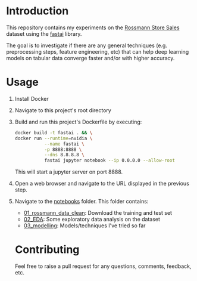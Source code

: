 # Introduction

This repository contains my experiments on the [Rossmann Store Sales](https://www.kaggle.com/c/rossmann-store-sales/data) dataset
using the [fastai](https://github.com/fastai/fastai) library.

The goal is to investigate if there are any general techniques (e.g. preprocessing steps, feature engineering, etc)
that can help deep learning models on tabular data converge faster and/or with higher accuracy.

# Usage

1. Install Docker

2. Navigate to this project's root directory

3. Build and run this project's Dockerfile by executing:
    
    ```bash
    docker build -t fastai . && \
    docker run --runtime=nvidia \
               --name fastai \
               -p 8888:8888 \
               --dns 8.8.8.8 \
               fastai jupyter notebook --ip 0.0.0.0 --allow-root
    ```
      This will start a jupyter server on port 8888.
      
4. Open a web browser and navigate to the URL displayed in the previous step.

5. Navigate to the [notebooks](/notebooks) folder. This folder contains:
    * [01_rossmann_data_clean](/notebooks/01_rossman_data_clean.ipynb): Download the training and test set
    * [02_EDA](/notebooks/02_EDA.ipynb): Some exploratory data analysis on the dataset
    * [03_modelling](/notebooks/03_modelling.ipynb): Models/techniques I've tried so far
    
    # Contributing
    Feel free to raise a pull request for any questions, comments, feedback, etc.